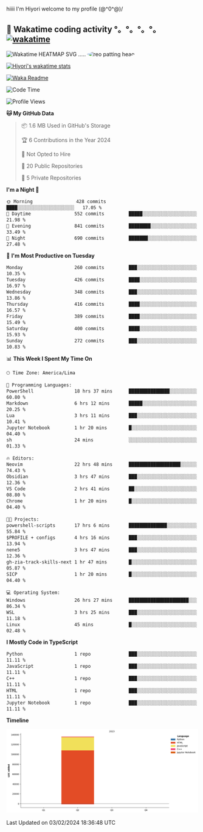hiiii I'm Hiyori welcome to my profile \(@^0^@)/

## 🦄 Wakatime coding activity °。°。°。°。[![wakatime](https://wakatime.com/badge/user/49dba2c5-26e1-43a7-9d07-e0f8613d1227.svg)](https://wakatime.com/@49dba2c5-26e1-43a7-9d07-e0f8613d1227) 
<img src="https://wakatime.com/share/@ziajoriii7/ef87015d-57e0-4afb-bb56-1a99a24ea312.svg" width="600" alt="Wakatime HEATMAP SVG"/> ..... <img src="https://i.postimg.cc/RFM2CQFY/reo-patting.webp" alt="reo patting head" width="200" style="border-radius: 50%;">

 [![Hiyori's wakatime stats](https://github-readme-stats.vercel.app/api/wakatime?username=ziajoriii7&theme=buefy&range=last_year&is_including_today=true&layout=compact&hide=markdown)](https://github.com/anuraghazra/github-readme-stats)
 

[![Waka Readme](https://github.com/hiyorijl/hiyorijl/actions/workflows/Waka%20Readme.yml/badge.svg)](https://github.com/hiyorijl/hiyorijl/actions/workflows/Waka%20Readme.yml)

<!--START_SECTION:waka-->
![Code Time](http://img.shields.io/badge/Code%20Time-598%20hrs%2049%20mins-blue)

![Profile Views](http://img.shields.io/badge/Profile%20Views-1-blue)

**🐱 My GitHub Data** 

> 📦 1.6 MB Used in GitHub's Storage 
 > 
> 🏆 6 Contributions in the Year 2024
 > 
> 🚫 Not Opted to Hire
 > 
> 📜 20 Public Repositories 
 > 
> 🔑 5 Private Repositories 
 > 
**I'm a Night 🦉** 

```text
🌞 Morning                428 commits         ████░░░░░░░░░░░░░░░░░░░░░   17.05 % 
🌆 Daytime                552 commits         █████░░░░░░░░░░░░░░░░░░░░   21.98 % 
🌃 Evening                841 commits         ████████░░░░░░░░░░░░░░░░░   33.49 % 
🌙 Night                  690 commits         ███████░░░░░░░░░░░░░░░░░░   27.48 % 
```
📅 **I'm Most Productive on Tuesday** 

```text
Monday                   260 commits         ███░░░░░░░░░░░░░░░░░░░░░░   10.35 % 
Tuesday                  426 commits         ████░░░░░░░░░░░░░░░░░░░░░   16.97 % 
Wednesday                348 commits         ███░░░░░░░░░░░░░░░░░░░░░░   13.86 % 
Thursday                 416 commits         ████░░░░░░░░░░░░░░░░░░░░░   16.57 % 
Friday                   389 commits         ████░░░░░░░░░░░░░░░░░░░░░   15.49 % 
Saturday                 400 commits         ████░░░░░░░░░░░░░░░░░░░░░   15.93 % 
Sunday                   272 commits         ███░░░░░░░░░░░░░░░░░░░░░░   10.83 % 
```


📊 **This Week I Spent My Time On** 

```text
🕑︎ Time Zone: America/Lima

💬 Programming Languages: 
PowerShell               18 hrs 37 mins      ███████████████░░░░░░░░░░   60.80 % 
Markdown                 6 hrs 12 mins       █████░░░░░░░░░░░░░░░░░░░░   20.25 % 
Lua                      3 hrs 11 mins       ███░░░░░░░░░░░░░░░░░░░░░░   10.41 % 
Jupyter Notebook         1 hr 20 mins        █░░░░░░░░░░░░░░░░░░░░░░░░   04.40 % 
sh                       24 mins             ░░░░░░░░░░░░░░░░░░░░░░░░░   01.33 % 

🔥 Editors: 
Neovim                   22 hrs 48 mins      ███████████████████░░░░░░   74.43 % 
Obsidian                 3 hrs 47 mins       ███░░░░░░░░░░░░░░░░░░░░░░   12.36 % 
VS Code                  2 hrs 41 mins       ██░░░░░░░░░░░░░░░░░░░░░░░   08.80 % 
Chrome                   1 hr 20 mins        █░░░░░░░░░░░░░░░░░░░░░░░░   04.40 % 

🐱‍💻 Projects: 
powershell-scripts       17 hrs 6 mins       ██████████████░░░░░░░░░░░   55.84 % 
$PROFILE + configs       4 hrs 16 mins       ███░░░░░░░░░░░░░░░░░░░░░░   13.94 % 
nene5                    3 hrs 47 mins       ███░░░░░░░░░░░░░░░░░░░░░░   12.36 % 
gh-zia-track-skills-next 1 hr 47 mins        █░░░░░░░░░░░░░░░░░░░░░░░░   05.87 % 
SICP                     1 hr 20 mins        █░░░░░░░░░░░░░░░░░░░░░░░░   04.40 % 

💻 Operating System: 
Windows                  26 hrs 27 mins      ██████████████████████░░░   86.34 % 
WSL                      3 hrs 25 mins       ███░░░░░░░░░░░░░░░░░░░░░░   11.18 % 
Linux                    45 mins             █░░░░░░░░░░░░░░░░░░░░░░░░   02.48 % 
```

**I Mostly Code in TypeScript** 

```text
Python                   1 repo              ███░░░░░░░░░░░░░░░░░░░░░░   11.11 % 
JavaScript               1 repo              ███░░░░░░░░░░░░░░░░░░░░░░   11.11 % 
C++                      1 repo              ███░░░░░░░░░░░░░░░░░░░░░░   11.11 % 
HTML                     1 repo              ███░░░░░░░░░░░░░░░░░░░░░░   11.11 % 
Jupyter Notebook         1 repo              ███░░░░░░░░░░░░░░░░░░░░░░   11.11 % 
```



**Timeline**

![Lines of Code chart](https://raw.githubusercontent.com/hiyorijl/hiyorijl/main/assets/bar_graph.png)


 Last Updated on 03/02/2024 18:36:48 UTC
<!--END_SECTION:waka-->
